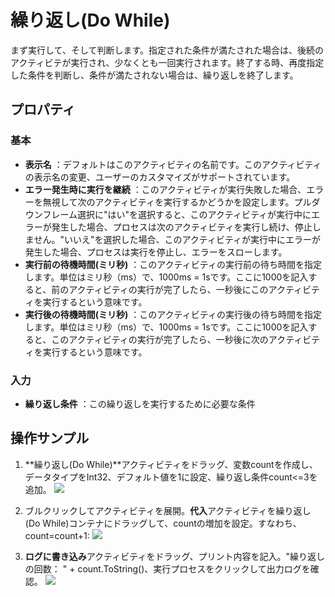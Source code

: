# 繰り返し(Do While)

まず実行して、そして判断します。指定された条件が満たされた場合は、後続のアクティビテが実行され、少なくとも一回実行されます。終了する時、再度指定した条件を判断し、条件が満たされない場合は、繰り返しを終了します。

## プロパティ
### 基本
- **表示名** ：デフォルトはこのアクティビティの名前です。このアクティビティの表示名の変更、ユーザーのカスタマイズがサポートされています。
- **エラー発生時に実行を継続** ：このアクティビティが実行失敗した場合、エラーを無視して次のアクティビティを実行するかどうかを設定します。プルダウンフレーム選択に"はい"を選択すると、このアクティビティが実行中にエラーが発生した場合、プロセスは次のアクティビティを実行し続け、停止しません。"いいえ"を選択した場合、このアクティビティが実行中にエラーが発生した場合、プロセスは実行を停止し、エラーをスローします。
- **実行前の待機時間(ミリ秒)** ：このアクティビティの実行前の待ち時間を指定します。単位はミリ秒（ms）で、1000ms = 1sです。ここに1000を記入すると、前のアクティビティの実行が完了したら、一秒後にこのアクティビティを実行するという意味です。
- **実行後の待機時間(ミリ秒)** ：このアクティビティの実行後の待ち時間を指定します。単位はミリ秒（ms）で、1000ms = 1sです。ここに1000を記入すると、このアクティビティの実行が完了したら、一秒後に次のアクティビティを実行するという意味です。


### 入力
- **繰り返し条件** ：この繰り返しを実行するために必要な条件

## 操作サンプル

1. **繰り返し(Do While)**アクティビティをドラッグ、変数countを作成し、データタイプをInt32、デフォルト値を1に設定、繰り返し条件count<=3を追加。
![](https://docimages.blob.core.chinacloudapi.cn/images/Activities/dowhile-1.png)

2. ブルクリックしてアクティビティを展開。**代入**アクティビティを繰り返し(Do While)コンテナにドラッグして、countの増加を設定。すなわち、count=count+1:
![](https://docimages.blob.core.chinacloudapi.cn/images/Activities/dowhile-2.png)

3. **ログに書き込み**アクティビティをドラッグ、プリント内容を記入。"繰り返しの回数： " + count.ToString()、実行プロセスをクリックして出力ログを確認。
![](https://docimages.blob.core.chinacloudapi.cn/images/Activities/dowhile-3.png)

